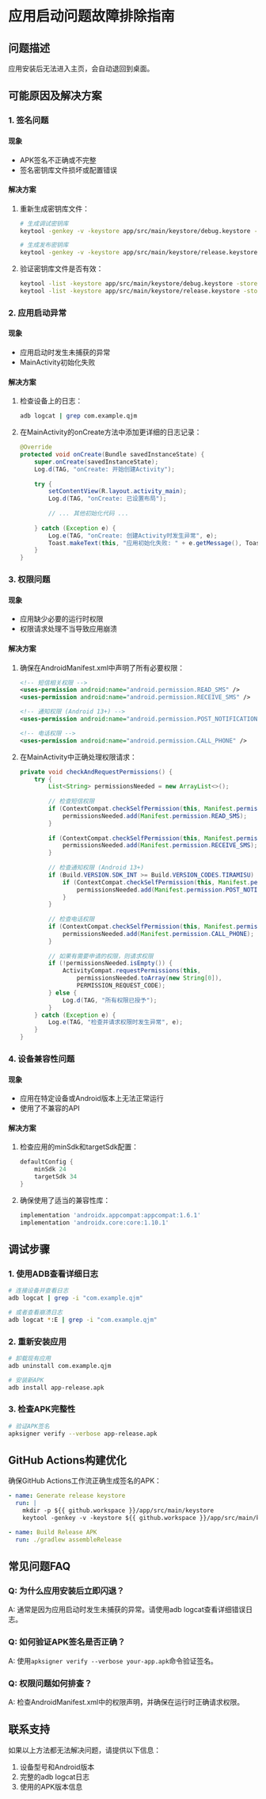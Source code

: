 # 应用启动问题故障排除指南

## 问题描述
应用安装后无法进入主页，会自动退回到桌面。

## 可能原因及解决方案

### 1. 签名问题
#### 现象
- APK签名不正确或不完整
- 签名密钥库文件损坏或配置错误

#### 解决方案
1. 重新生成密钥库文件：
   ```bash
   # 生成调试密钥库
   keytool -genkey -v -keystore app/src/main/keystore/debug.keystore -storepass 123456 -alias debug -keypass 123456 -keyalg RSA -keysize 2048 -validity 10000 -dname "CN=Android Debug,O=Android,C=US" -storetype pkcs12
   
   # 生成发布密钥库
   keytool -genkey -v -keystore app/src/main/keystore/release.keystore -storepass 123456 -alias release -keypass 123456 -keyalg RSA -keysize 2048 -validity 10000 -dname "CN=Android Release,O=Android,C=US" -storetype pkcs12
   ```

2. 验证密钥库文件是否有效：
   ```bash
   keytool -list -keystore app/src/main/keystore/debug.keystore -storepass 123456
   keytool -list -keystore app/src/main/keystore/release.keystore -storepass 123456
   ```

### 2. 应用启动异常
#### 现象
- 应用启动时发生未捕获的异常
- MainActivity初始化失败

#### 解决方案
1. 检查设备上的日志：
   ```bash
   adb logcat | grep com.example.qjm
   ```
   
2. 在MainActivity的onCreate方法中添加更详细的日志记录：
   ```java
   @Override
   protected void onCreate(Bundle savedInstanceState) {
       super.onCreate(savedInstanceState);
       Log.d(TAG, "onCreate: 开始创建Activity");
       
       try {
           setContentView(R.layout.activity_main);
           Log.d(TAG, "onCreate: 已设置布局");
           
           // ... 其他初始化代码 ...
           
       } catch (Exception e) {
           Log.e(TAG, "onCreate: 创建Activity时发生异常", e);
           Toast.makeText(this, "应用初始化失败: " + e.getMessage(), Toast.LENGTH_LONG).show();
       }
   }
   ```

### 3. 权限问题
#### 现象
- 应用缺少必要的运行时权限
- 权限请求处理不当导致应用崩溃

#### 解决方案
1. 确保在AndroidManifest.xml中声明了所有必要权限：
   ```xml
   <!-- 短信相关权限 -->
   <uses-permission android:name="android.permission.READ_SMS" />
   <uses-permission android:name="android.permission.RECEIVE_SMS" />
   
   <!-- 通知权限 (Android 13+) -->
   <uses-permission android:name="android.permission.POST_NOTIFICATIONS" />
   
   <!-- 电话权限 -->
   <uses-permission android:name="android.permission.CALL_PHONE" />
   ```

2. 在MainActivity中正确处理权限请求：
   ```java
   private void checkAndRequestPermissions() {
       try {
           List<String> permissionsNeeded = new ArrayList<>();
           
           // 检查短信权限
           if (ContextCompat.checkSelfPermission(this, Manifest.permission.READ_SMS) != PackageManager.PERMISSION_GRANTED) {
               permissionsNeeded.add(Manifest.permission.READ_SMS);
           }
           
           if (ContextCompat.checkSelfPermission(this, Manifest.permission.RECEIVE_SMS) != PackageManager.PERMISSION_GRANTED) {
               permissionsNeeded.add(Manifest.permission.RECEIVE_SMS);
           }
           
           // 检查通知权限 (Android 13+)
           if (Build.VERSION.SDK_INT >= Build.VERSION_CODES.TIRAMISU) {
               if (ContextCompat.checkSelfPermission(this, Manifest.permission.POST_NOTIFICATIONS) != PackageManager.PERMISSION_GRANTED) {
                   permissionsNeeded.add(Manifest.permission.POST_NOTIFICATIONS);
               }
           }
           
           // 检查电话权限
           if (ContextCompat.checkSelfPermission(this, Manifest.permission.CALL_PHONE) != PackageManager.PERMISSION_GRANTED) {
               permissionsNeeded.add(Manifest.permission.CALL_PHONE);
           }
           
           // 如果有需要申请的权限，则请求权限
           if (!permissionsNeeded.isEmpty()) {
               ActivityCompat.requestPermissions(this, 
                   permissionsNeeded.toArray(new String[0]), 
                   PERMISSION_REQUEST_CODE);
           } else {
               Log.d(TAG, "所有权限已授予");
           }
       } catch (Exception e) {
           Log.e(TAG, "检查并请求权限时发生异常", e);
       }
   }
   ```

### 4. 设备兼容性问题
#### 现象
- 应用在特定设备或Android版本上无法正常运行
- 使用了不兼容的API

#### 解决方案
1. 检查应用的minSdk和targetSdk配置：
   ```gradle
   defaultConfig {
       minSdk 24
       targetSdk 34
   }
   ```

2. 确保使用了适当的兼容性库：
   ```gradle
   implementation 'androidx.appcompat:appcompat:1.6.1'
   implementation 'androidx.core:core:1.10.1'
   ```

## 调试步骤

### 1. 使用ADB查看详细日志
```bash
# 连接设备并查看日志
adb logcat | grep -i "com.example.qjm"

# 或者查看崩溃日志
adb logcat *:E | grep -i "com.example.qjm"
```

### 2. 重新安装应用
```bash
# 卸载现有应用
adb uninstall com.example.qjm

# 安装新APK
adb install app-release.apk
```

### 3. 检查APK完整性
```bash
# 验证APK签名
apksigner verify --verbose app-release.apk
```

## GitHub Actions构建优化

确保GitHub Actions工作流正确生成签名的APK：

```yaml
- name: Generate release keystore
  run: |
    mkdir -p ${{ github.workspace }}/app/src/main/keystore
    keytool -genkey -v -keystore ${{ github.workspace }}/app/src/main/keystore/release.keystore -storepass 123456 -alias release -keypass 123456 -keyalg RSA -keysize 2048 -validity 10000 -dname "CN=Android Release,O=Android,C=US" -storetype pkcs12

- name: Build Release APK
  run: ./gradlew assembleRelease
```

## 常见问题FAQ

### Q: 为什么应用安装后立即闪退？
A: 通常是因为应用启动时发生未捕获的异常。请使用adb logcat查看详细错误日志。

### Q: 如何验证APK签名是否正确？
A: 使用`apksigner verify --verbose your-app.apk`命令验证签名。

### Q: 权限问题如何排查？
A: 检查AndroidManifest.xml中的权限声明，并确保在运行时正确请求权限。

## 联系支持

如果以上方法都无法解决问题，请提供以下信息：
1. 设备型号和Android版本
2. 完整的adb logcat日志
3. 使用的APK版本信息